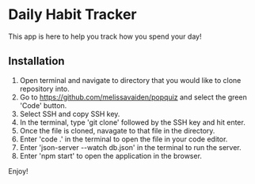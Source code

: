 # Daily Habit Tracker

This app is here to help you track how you spend your day! 

## Installation

1. Open terminal and navigate to directory that you would like to clone repository into.
2. Go to https://github.com/melissavaiden/popquiz and select the green 'Code' button.
3. Select SSH and copy SSH key.
4. In the terminal, type 'git clone' followed by the SSH key and hit enter.
5. Once the file is cloned, navagate to that file in the directory.
6. Enter 'code .' in the terminal to open the file in your code editor.
7. Enter 'json-server --watch db.json' in the terminal to run the server. 
8. Enter 'npm start' to open the application in the browser. 

Enjoy!